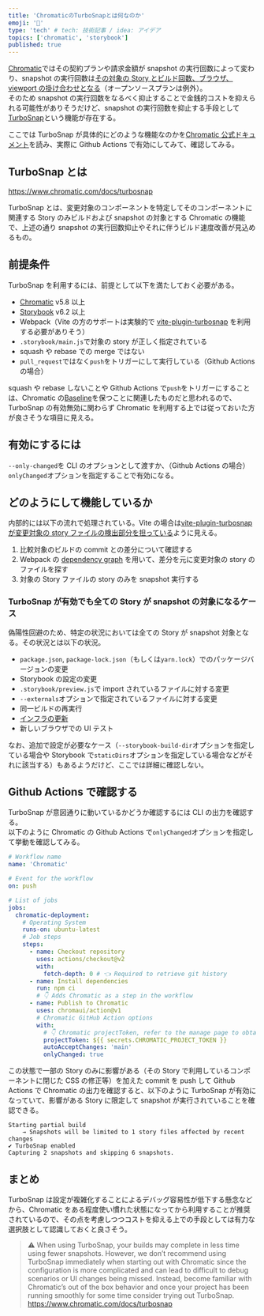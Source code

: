 ```yaml
---
title: 'ChromaticのTurboSnapとは何なのか'
emoji: '🎃'
type: 'tech' # tech: 技術記事 / idea: アイデア
topics: ['chromatic', 'storybook']
published: true
---
```


[Chromatic](https://www.chromatic.com/)ではその契約プランや請求金額が snapshot の実行回数によって変わり、snapshot の実行回数は[その対象の Story とビルド回数、ブラウザ、viewport の掛け合わせとなる](https://www.chromatic.com/docs/billing#snapshots)（オープンソースプランは例外）。  
そのため snapshot の実行回数をなるべく抑止することで金銭的コストを抑えられる可能性がありそうだけど、snapshot の実行回数を抑止する手段として[TurboSnap](https://www.chromatic.com/docs/turbosnap)という機能が存在する。

ここでは TurboSnap が具体的にどのような機能なのかを[Chromatic 公式ドキュメント](https://www.chromatic.com/docs/turbosnap)を読み、実際に Github Actions で有効にしてみて、確認してみる。

## TurboSnap とは

https://www.chromatic.com/docs/turbosnap

TurboSnap とは、変更対象のコンポーネントを特定してそのコンポーネントに関連する Story のみビルドおよび snapshot の対象とする Chromatic の機能で、上述の通り snapshot の実行回数抑止やそれに伴うビルド速度改善が見込めるもの。

## 前提条件

TurboSnap を利用するには、前提として以下を満たしておく必要がある。

- [Chromatic](https://github.com/chromaui/chromatic-cli) v5.8 以上
- [Storybook](https://github.com/storybookjs/storybook) v6.2 以上
- Webpack（Vite の方のサポートは実験的で [vite-plugin-turbosnap](https://github.com/IanVS/vite-plugin-turbosnap) を利用する必要がありそう）
- `.storybook/main.js`で対象の story が正しく指定されている
- squash や rebase での merge ではない
- `pull_request`ではなく`push`をトリガーにして実行している（Github Actions の場合）

squash や rebase しないことや Github Actions で`push`をトリガーにすることは、Chromatic の[Baseline](https://www.chromatic.com/docs/branching-and-baselines#baselines)を保つことに関連したものだと思われるので、TurboSnap の有効無効に関わらず Chromatic を利用する上では従っておいた方が良さそうな項目に見える。

## 有効にするには

`--only-changed`を CLI のオプションとして渡すか、（Github Actions の場合）`onlyChanged`オプションを指定することで有効になる。

## どのようにして機能しているか

内部的には以下の流れで処理されている。Vite の場合は[vite-plugin-turbosnap が変更対象の story ファイルの検出部分を担っている](https://github.com/IanVS/vite-plugin-turbosnap#how-it-works)ように見える。

1. 比較対象のビルドの commit との差分について確認する
2. Webpack の [dependency graph](https://webpack.js.org/concepts/dependency-graph/) を用いて、差分を元に変更対象の story のファイルを探す
3. 対象の Story ファイルの story のみを snapshot 実行する

### TurboSnap が有効でも全ての Story が snapshot の対象になるケース

偽陽性回避のため、特定の状況においては全ての Story が snapshot 対象となる。その状況とは以下の状況。

- `package.json`, `package-lock.json`（もしくは`yarn.lock`）でのパッケージバージョンの変更
- Storybook の設定の変更
- `.storybook/preview.js`で import されているファイルに対する変更
- `--externals`オプションで指定されているファイルに対する変更
- 同一ビルドの再実行
- [インフラの更新](https://www.chromatic.com/docs/infrastructure-upgrades)
- 新しいブラウザでの UI テスト

なお、追加で設定が必要なケース（`--storybook-build-dir`オプションを指定している場合や Storybook で`staticDirs`オプションを指定している場合などがそれに該当する）もあるようだけど、ここでは詳細に確認しない。

## Github Actions で確認する

TurboSnap が意図通りに動いているかどうか確認するには CLI の出力を確認する。  
以下のように Chromatic の Github Actions で`onlyChanged`オプションを指定して挙動を確認してみる。

```yml
# Workflow name
name: 'Chromatic'

# Event for the workflow
on: push

# List of jobs
jobs:
  chromatic-deployment:
    # Operating System
    runs-on: ubuntu-latest
    # Job steps
    steps:
      - name: Checkout repository
        uses: actions/checkout@v2
        with:
          fetch-depth: 0 # 👈 Required to retrieve git history
      - name: Install dependencies
        run: npm ci
        # 👇 Adds Chromatic as a step in the workflow
      - name: Publish to Chromatic
        uses: chromaui/action@v1
        # Chromatic GitHub Action options
        with:
          # 👇 Chromatic projectToken, refer to the manage page to obtain it.
          projectToken: ${{ secrets.CHROMATIC_PROJECT_TOKEN }}
          autoAcceptChanges: 'main'
          onlyChanged: true
```

この状態で一部の Story のみに影響がある（その Story で利用しているコンポーネントに閉じた CSS の修正等）を加えた commit を push して Github Actions で Chromatic の出力を確認すると、以下のように TurboSnap が有効になっていて、影響がある Story に限定して snapshot が実行されていることを確認できる。

```
Starting partial build
    → Snapshots will be limited to 1 story files affected by recent changes
✔ TurboSnap enabled
Capturing 2 snapshots and skipping 6 snapshots.
```

## まとめ

TurboSnap は設定が複雑化することによるデバッグ容易性が低下する懸念などから、Chromatic をある程度使い慣れた状態になってから利用することが推奨されているので、その点を考慮しつつコストを抑える上での手段としては有力な選択肢として認識しておくと良さそう。

> ⚠️ When using TurboSnap, your builds may complete in less time using fewer snapshots. However, we don’t recommend using TurboSnap immediately when starting out with Chromatic since the configuration is more complicated and can lead to difficult to debug scenarios or UI changes being missed. Instead, become familiar with Chromatic’s out of the box behavior and once your project has been running smoothly for some time consider trying out TurboSnap.  
>  https://www.chromatic.com/docs/turbosnap
